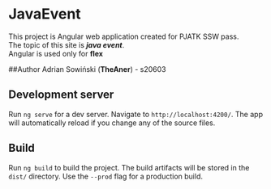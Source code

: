 # JavaEvent

This project is Angular web application created for PJATK SSW pass.\
The topic of this site is ***java event***.\
Angular is used only for **flex**


##Author
Adrian Sowiński (**TheAner**) - s20603

## Development server

Run `ng serve` for a dev server. Navigate to `http://localhost:4200/`. The app will automatically reload if you change any of the source files.

## Build

Run `ng build` to build the project. The build artifacts will be stored in the `dist/` directory. Use the `--prod` flag for a production build.
